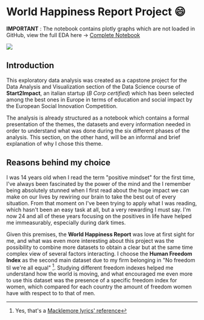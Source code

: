 # World Happiness Report Project :smile:

**IMPORTANT** : The notebook contains plotly graphs which are not loaded in GitHub, view the full EDA here $\rightarrow$ 
[Complete Notebook](https://github.com/FabioF98/World-Happiness-Report#user-content-fn-1-8392d015b54c4dd1e78cd670ac447a42)

![](https://static.onecms.io/wp-content/uploads/sites/13/2015/04/05/featured.jpg)

## Introduction

This exploratory data analysis was created as a capstone project for the Data Analysis and Visualization section of the Data Science course of **Start2Impact**, an italian startup (*B Corp certified*) which has been selected among the best ones in Europe in terms of education and social impact by the European Social Innovation Competition.

The analysis is already structured as a notebook which contains a formal presentation of the themes, the datasets and every information needed in order to understand what was done during the six different phases of the analysis. This section, on the other hand, will be an informal and brief explanation of why I chose this theme.

## Reasons behind my choice

I was 14 years old when I read the term "positive mindset" for the first time, I've always been fascinated by the power of the mind and the I remember being absolutely stunned when I first read about the huge impact we can make on our lives by rewiring our brain to take the best out of every situation.
From that moment on I've been trying to apply what I was reading, which hasn't been an easy task at all, but a very rewarding I must say. I'm now 24 and all of these years focusing on the positives in life have helped me immeasurably, especially during dark times. 

Given this premises, the **World Happiness Report** was love at first sight for me, and what was even more interesting about this project was the possibility to combine more datasets to obtain a clear but at the same time complex view of several factors interacting. I choose the **Human Freedom Index** as the second main dataset due to my firm belonging in "No freedom til we're all equal" [^1]. Studying different freedom indexes helped me understand how the world is moving, and what encouraged me even more to use this dataset was the presence of a specific freedom index for women, which compared for each country the amount of freedom women have with respect to to that of men. 


[^1]: Yes, that's a [Macklemore lyrics' reference](https://www.youtube.com/watch?v=hlVBg7_08n0)


